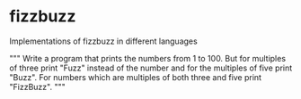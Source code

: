 fizzbuzz
========

Implementations of fizzbuzz in different languages

"""
Write a program that prints the numbers from 1 to 100. 
But for multiples of three print "Fuzz" instead of the number 
and for the multiples of five print "Buzz".
For numbers which are multiples of both three and five print "FizzBuzz".
"""

